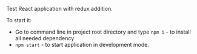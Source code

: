Test React application with redux addition. 

To start it: 
* Go to command line in project root directory and type `npm i` - to install all needed dependency
* `npm start` - to start application in development mode.
